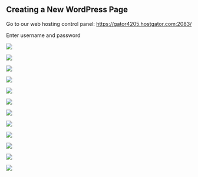 ## Creating a New WordPress Page

Go to our web hosting control panel:
https://gator4205.hostgator.com:2083/

Enter username and password

![](/images/hg1_cpanel.png)

![](/images/hg2_sidebar.png)

![](/images/hg3_web_ess.png)

![](/images/hg4_one_click_ins.png)

![](/images/hg5_wordpress.png)

![](/images/hg6_doms_ins.png)

![](/images/hg7_ins_set.png)

![](/images/hg8_ins_com.png)

![](/images/wp1_log_in.png)

![](/images/wp2_dash.png)

![](/images/wp3_user_new.png)

![](/images/wp4_user_set.png)

